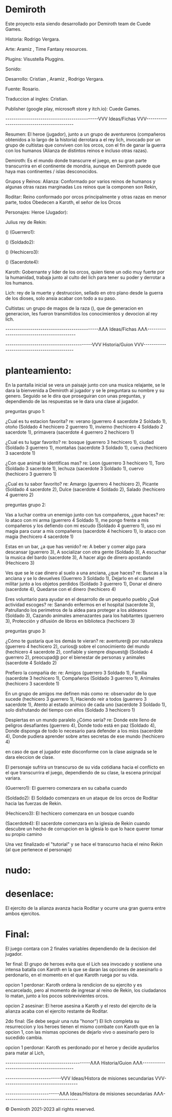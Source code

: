 # Demiroth

Este proyecto esta siendo desarrollado por Demiroth team de Cuede Games.

Historia: Rodrigo Vergara.

Arte: Aramiz , Time Fantasy resources.

Plugins: Visustella Pluggins.

Sonido:

Desarrollo: Cristian  , Aramiz  , Rodrigo Vergara.

Fuente: Rosario.

Traduccion al ingles: Cristian.

Publisher (google play, microsoft store y itch.io): Cuede Games.

---------------------------------------------VVV Ideas/Fichas VVV-------------------------------------------

Resumen: El heroe (jugador), junto a un grupo de aventureros (compañeros obtenidos a lo largo de la historia) derrotara a el rey lich, invocado por un grupo de cultistas que conviven con los orcos, con el fin de ganar la guerra con los humanos (Alianza de distintos reinos e incluso otras razas).

Demiroth: Es el mundo donde transcurre el juego, en su gran parte transcurrira en el continente de mondria, aunque en Demiroth puede que haya mas continentes / islas desconocidos.

Grupos y Reinos:
Alianza: Conformado por varios reinos de humanos y algunas otras razas marginadas Los reinos que la componen son Rekin, 

Roditar: Reino conformado por orcos principalmente y otras razas en menor parte, todos Obedecen a Karoth, el señor de los Orcos

Personajes:
Heroe (Jugador):

Julius rey de Rekin:

() (Guerrero1):

() (Soldado2):

() (Hechicero3):

() (Sacerdote4):

Karoth: Gobernante y lider de los orcos, quien tiene un odio muy fuerte por la humanidad, trabaja junto al culto del lich para tener su poder y derrotar a los humanos.

Lich: rey de la muerte y destruccion, sellado en otro plano desde la guerra de los dioses, solo ansia acabar con todo a su paso.

Cultistas: un grupo de magos de la raza (), que de generacion en generacion, les fueron transmitidos los conocimientos y devocion al rey lich.

---------------------------------------------ɅɅɅ Ideas/Fichas ɅɅɅ-------------------------------------------

------------------------------------------VVV Historia/Guion VVV--------------------------------------------

# planteamiento: 

En la pantalla inicial se vera un paisaje junto con una musica relajante, se le dara la bienvenida a Demiroth al jugador y se le preguntara su nombre y su genero. Seguido se le dira que proseguiran con unas preguntas, y dependiendo de las respuestas se le dara una clase al jugador.

preguntas grupo 1:

¿Cual es tu estacion favorita? re: verano (guerrero 4 sacerdote 2 Soldado 1), otoño (Soldado 4 hechicero 2 guerrero 1), invierno (hechicero 4 Soldado 2 sacerdote 1), primavera (sacerdote 4 guerrero 2 hechicero 1)

¿Cual es tu lugar favorito? re: bosque (guerrero 3 hechicero 1), ciudad (Soldado 3 guerrero 1), montañas (sacerdote 3 Soldado 1), cueva (hechicero 3 sacerdote 1)

¿Con que animal te identificas mas? re: Leon (guerrero 3 hechicero 1), Toro (Soldado 3 sacerdote 1), lechuza (sacerdote 3 Soldado 1), cuervo (hechicero 3 guerrero 1)

¿Cual es tu sabor favorito? re: Amargo (guerrero 4 hechicero 2), Picante (Soldado 4 sacerdote 2), Dulce (sacerdote 4 Soldado 2), Salado (hechicero 4 guerrero 2)

preguntas grupo 2:

Vas a luchar contra un enemigo junto con tus compañeros, ¿que haces? re: lo ataco con mi arma (guerrero 4 Soldado 1), me pongo frente a mis compañeros y los defiendo con mi escudo (Soldado 4 guerrero 1), uso mi magia para curar a mis compañeros (sacerdote 4 hechicero 1), lo ataco con magia (hechicero 4 sacerdote 1)

Estas en un bar, ¿a que has venido? re: A beber y comer algo para descansar (guerrero 3), A socializar con otra gente (Soldado 3), A escuchar la musica del bardo (sacerdote 3), A hacer algo de dinero apostando (Hechicero 3)

Ves que se le cae dinero al suelo a una anciana, ¿que haces? re: Buscas a la anciana y se lo devuelves (Guerrero 3 Soldado 1), Dejarlo en el cuartel militar junto a los objetos perdidos (Soldado 3 guerrero 1), Donar el dinero (sacerdote 4), Quedarse con el dinero (hechicero 4)

Eres voluntario para ayudar en el desarrollo de un pequeño pueblo ¿Qué actividad escoges? re: Sanando enfermos en el hospital (sacerdote 3), Patrullando los perímetros de la aldea para proteger a los aldeanos (Soldado 3), Cazando animales amenazantes para los habitantes (guerrero 3), Protección y difusión de libros en biblioteca (hechicero 3)

preguntas grupo 3:

¿Cómo te gustaría que los demás te vieran? re: aventurer@ por naturaleza (guerrero 4 hechicero 2), curios@ sobre el conocimiento del mundo (hechicero 4 sacerdote 2), confiable y siempre dispuest@ (Soldado 4 guerrero 2), preocupad@ por el bienestar de personas y animales (sacerdote 4 Soldado 2)

Prefiero la compañia de: re: Amigos (guerrero 3 Soldado 1), Familia (sacerdote 3 hechicero 1), Compañeros (Soldado 3 guerrero 1), Animales (hechicero 3 sacerdote 1)

En un grupo de amigos me definen más como re: observador de lo que sucede (hechicero 3 guerrero 1), Haciendo reír a todos (guerrero 3 sacerdote 1), Atento al estado anímico de cada uno (sacerdote 3 Soldado 1), solo disfrutando del tiempo con ellos (Soldado 3 hechicero 1)

Despiertas en un mundo paralelo ¿Cómo sería? re: Donde este lleno de peligros desafiantes (guerrero 4), Donde todo está en paz (Soldado 4), Donde disponga de todo lo necesario para defender a los míos (sacerdote 4), Donde pudiera aprender sobre artes secretas de ese mundo (hechicero 4)

en caso de que el jugador este disconforme con la clase asignada se le dara eleccion de clase.

El personaje sufrira un transcurso de su vida cotidiana hacia el conflicto en el que transcurrira el juego, dependiendo de su clase, la escena principal variara.

(Guerrero1): El guerrero comenzara en su cabaña cuando

(Soldado2): El Soldado comenzara en un ataque de los orcos de Roditar hacia las fuerzas de Rekin.

(Hechicero3): El hechicero comenzara en un bosque cuando

(Sacerdote4): El sacerdote comenzara en la iglesia de Rekin cuando descubre un hecho de corrupcion en la iglesia lo que lo hace querer tomar su propio camino

Una vez finalizado el "tutorial" y se hace el transcurso hacia el reino Rekin (al que pertenece el personaje) 

# nudo:

# desenlace:

El ejercito de la alianza avanza hacia Roditar y ocurre una gran guerra entre ambos ejercitos.

# Final: 

El juego contara con 2 finales variables dependiendo de la decision del jugador.

1er final: El grupo de heroes evita que el Lich sea invocado y sostiene una intensa batalla con Karoth en la que se daran las opciones de asesinarlo o perdonarlo, en el momento en el que Karoth ruega por su vida.

opcion 1 perdonar: Karoth ordena la rendicion de su ejercito y es encarcelado, pero al momento de ingresar al reino de Rekin, los ciudadanos lo matan, junto a los pocos sobrevivientes orcos.

opcion 2 asesinar: El heroe asesina a Karoth y el resto del ejercito de la alianza acaba con el ejercito restante de Roditar.

2do final: (Se debe seguir una ruta "honor") El lich completa su resurreccion y los heroes tienen el mismo combate con Karoth que en la opcion 1, con las mismas opciones de dejarlo vivo o asesinarlo pero lo sucedido cambia.

opcion 1 perdonar: Karoth es perdonado por el heroe y decide ayudarlos para matar al Lich, 

-----------------------------------------ɅɅɅ Historia/Guion ɅɅɅ--------------------------------------------

---------------------------VVV Ideas/Histora de misiones secundarias VVV------------------------------------

--------------------------ɅɅɅ Ideas/Histora de misiones secundarias ɅɅɅ------------------------------------

© Demiroth 2021-2023 all rights reserved.
